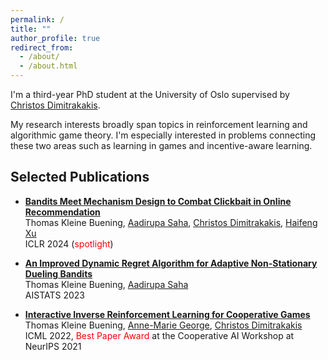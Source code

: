 ```yaml
---
permalink: /
title: ""
author_profile: true
redirect_from: 
  - /about/
  - /about.html
---
```


I'm a third-year PhD student at the University of Oslo supervised by [Christos Dimitrakakis](https://sites.google.com/site/christosdimitrakakis).

My research interests broadly span topics in reinforcement learning and algorithmic game theory. I'm especially interested in problems connecting these two areas such as learning in games and incentive-aware learning. 
<!---
I'm currently a Research Associate at The Alan Turing Institute and an Associate Member of the Department of Computer Science at the University of Oxford, advised by Marta Kwiatkowska and Lukasz Szpruch.  
I did my PhD at the University of Oslo, supervised by Christos Dimitrakakis (yet to defend). Before that I studied Mathematics at the University of Münster and the University of British Columbia. 
My research interests broadly span topics in reinforcement learning and algorithmic game theory, and I'm especially interested in problems connecting these two areas (e.g., learning in games and incentive-aware learning). Feel free to reach out if you'd like to chat about these or any related topics. 
-->






## Selected Publications 	

* [**Bandits Meet Mechanism Design to Combat Clickbait in Online Recommendation**](https://arxiv.org/pdf/2311.15647.pdf) <br />
Thomas Kleine Buening, [Aadirupa Saha](https://aadirupa.github.io/), [Christos Dimitrakakis](https://sites.google.com/site/christosdimitrakakis), [Haifeng Xu](https://www.haifeng-xu.com/) <br />
ICLR 2024 (<span style="color:red">spotlight</span>)


* [**An Improved Dynamic Regret Algorithm for Adaptive Non-Stationary Dueling Bandits**](https://arxiv.org/pdf/2210.14322.pdf) <br /> 
Thomas Kleine Buening, [Aadirupa Saha](https://aadirupa.github.io/) <br />
AISTATS 2023


* [**Interactive Inverse Reinforcement Learning for Cooperative Games**](https://proceedings.mlr.press/v162/buning22a/buning22a.pdf) <br /> 
Thomas Kleine Buening, [Anne-Marie George](https://scholar.google.de/citations?user=uOuR7XgAAAAJ&hl=en), [Christos Dimitrakakis](https://sites.google.com/site/christosdimitrakakis) <br /> 
ICML 2022, <span style="color:red">Best Paper Award</span> at the Cooperative AI Workshop at NeurIPS 2021 



<br/>


